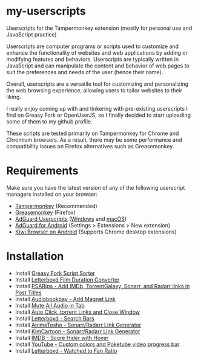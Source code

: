 # my-userscripts
Userscripts for the Tampermonkey extension (mostly for personal use and JavaScript practice)
 
Userscripts are computer programs or scripts used to customize and enhance the functionality of websites and web applications by adding or modifying features and behaviors. Userscripts are typically written in JavaScript and can manipulate the content and behavior of web pages to suit the preferences and needs of the user (hence their name).
 
Overall, userscripts are a versatile tool for customizing and personalizing the web browsing experience, allowing users to tailor websites to their liking.
 
I really enjoy coming up with and tinkering with pre-existing userscripts I find on Greasy Fork or OpenUserJS, so I finally decided to start uploading some of them to my github profile.
 
These scripts are tested primarily on Tampermonkey for Chrome and Chromium browsers. As a result, there may be some performance and compatibility issues on Firefox alternatives such as Greasemonkey.
 
# Requirements
Make sure you have the latest version of any of the following userscript managers installed on your browser:
- [Tampermonkey](https://chrome.google.com/webstore/detail/tampermonkey/dhdgffkkebhmkfjojejmpbldmpobfkfo/)  (Recommended)
- [Greasemonkey](https://addons.mozilla.org/en-US/firefox/addon/greasemonkey/) (Firefox)
- [AdGuard Userscripts](https://kb.adguard.com/en/general/userscripts) ([Windows](https://kb.adguard.com/en/windows/features/extensions) and [macOS](https://kb.adguard.com/en/macos/features/extensions))
- [AdGuard for Android](https://adguard.com/en/adguard-android/overview.html) (Settings > Extensions > New extension)
- [Kiwi Browser on Android](https://play.google.com/store/apps/details?id=com.kiwibrowser.browser) (Supports Chrome desktop extensions)


# Installation
* Install [Greasy Fork Script Sorter](https://github.com/emukus/my-userscripts/raw/main/Greasy-Fork/Script-Sorter.user.js)
* Install [Letterboxd Film Duration Converter](https://github.com/emukus/my-userscripts/raw/main/Letterboxd/Film-Duration-Converter.user.js)
* Install [PSARips - Add IMDb, TorrentGalaxy, Sonarr, and Radarr links in Post Titles](https://github.com/emukus/my-userscripts/raw/main/PSA/Add-IMDb-TorrentGalaxy-Sonarr%2C%20and%20Radarr-links-in-Post-Titles.user.js)
* Install [Audiobookbay - Add Magnet Link](https://github.com/emukus/my-userscripts/raw/main/Audiobookbay-Add-Magnet.user.js)
* Install [Mute All Audio in Tab](https://github.com/emukus/my-userscripts/raw/main/Mute-All-Audio-in-Tab-Shortcut.user.js)
* Install [Auto Click .torrent Links and Close Window](https://github.com/emukus/my-userscripts/raw/main/Auto-Click-torrent-Links-and-Close-Window.user.js)
* Install [Letterboxd - Search Bars](https://github.com/emukus/my-userscripts/raw/main/Letterboxd/Search-Bars.user.js)
* Install [AnimeTosho - Sonarr/Radarr Link Generator](https://github.com/emukus/my-userscripts/raw/main/AnimeTosho/Sonarr-Radarr-Link-Generator.user.js)
* Install [KimCartoon - Sonarr/Radarr Link Generator](https://github.com/emukus/my-userscripts/raw/main/KimCartoon/Sonarr-Radarr-Link-Generator.user.js)
* Install [IMDB - Score Hider with Hover](https://github.com/emukus/my-userscripts/raw/main/IMDB-Score-Hider-with-Hover.user.js)
* Install [YouTube - Custom colors and Poketube video progress bar](https://github.com/emukus/my-userscripts/raw/main/YouTube-Custom-colors-and-Poketube-video-progress-bar.user.js)
* Install [Letterboxd - Watched to Fan Ratio](https://github.com/emukus/my-userscripts/raw/main/Letterboxd/Watched-to-Fan-Ratio.user.js)
